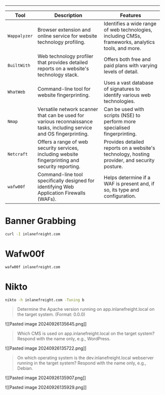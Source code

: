 ___

|Tool|Description|Features|
|---|---|---|
|`Wappalyzer`|Browser extension and online service for website technology profiling.|Identifies a wide range of web technologies, including CMSs, frameworks, analytics tools, and more.|
|`BuiltWith`|Web technology profiler that provides detailed reports on a website's technology stack.|Offers both free and paid plans with varying levels of detail.|
|`WhatWeb`|Command-line tool for website fingerprinting.|Uses a vast database of signatures to identify various web technologies.|
|`Nmap`|Versatile network scanner that can be used for various reconnaissance tasks, including service and OS fingerprinting.|Can be used with scripts (NSE) to perform more specialised fingerprinting.|
|`Netcraft`|Offers a range of web security services, including website fingerprinting and security reporting.|Provides detailed reports on a website's technology, hosting provider, and security posture.|
|`wafw00f`|Command-line tool specifically designed for identifying Web Application Firewalls (WAFs).|Helps determine if a WAF is present and, if so, its type and configuration.|
# Banner Grabbing

```bash
curl -I inlanefreight.com
```

# Wafw00f

```bash
wafw00f inlanefreight.com
```

# Nikto

```bash
nikto -h inlanefreight.com -Tuning b
```

> Determine the Apache version running on app.inlanefreight.local on the target system. (Format: 0.0.0)

![[Pasted image 20240926135645.png]]

> Which CMS is used on app.inlanefreight.local on the target system? Respond with the name only, e.g., WordPress.

![[Pasted image 20240926135722.png]]

> On which operating system is the dev.inlanefreight.local webserver running in the target system? Respond with the name only, e.g., Debian.

![[Pasted image 20240926135907.png]]

![[Pasted image 20240926135929.png]]



